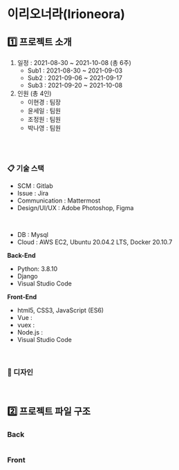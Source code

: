 # 이리오너라(Irioneora)



## 1️⃣ 프로젝트 소개

1. 일정 : 2021-08-30 ~ 2021-10-08 (총 6주)
   - Sub1 : 2021-08-30 ~ 2021-09-03
   - Sub2 : 2021-09-06 ~ 2021-09-17
   - Sub3 : 2021-09-20 ~ 2021-10-08 
2. 인원 (총 4인)
   - 이현경 : 팀장
   - 윤세일 : 팀원
    - 조정원 : 팀원
    - 박나영 : 팀원

<br><br>

### 📋 기술 스택

- SCM : Gitlab
- Issue : Jira
- Communication : Mattermost
- Design/UI/UX : Adobe Photoshop, Figma

<br>

- DB : Mysql
- Cloud : AWS EC2, Ubuntu 20.04.2 LTS, Docker 20.10.7

**Back-End**

  - Python: 3.8.10
  - Django
  - Visual Studio Code

**Front-End**

  - html5, CSS3, JavaScript (ES6)
  - Vue : 
  - vuex : 
  - Node.js : 
  - Visual Studio Code

<br>

### 🎨 디자인

<br>

## 2️⃣ 프로젝트 파일 구조

### Back

```

```

### Front

```

```


